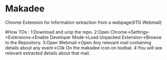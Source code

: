 # Makadee
Chrome Extension for Information extraction from a webpage(IITG Webmail)




#How TOs :
1:Download and unip the repo.
2:Open Chrome->Settings->Extensions->Enable Developer Mode->Load Unpacked Extension->Browse to the Repository.
3:Open Webmail->Open Any relevant mail containing details about any event->Clik On the makadee icon on toolbal.
4:You will see relevant extracted details about that mail.
